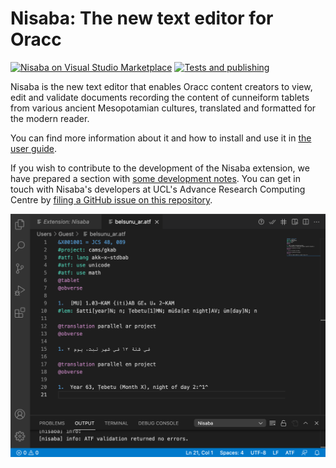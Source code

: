 # Nisaba: The new text editor for Oracc

[![Nisaba on Visual Studio Marketplace](https://vsmarketplacebadge.apphb.com/version/UCLResearchSoftwareDevelopmentGroup.nisaba.svg)](https://marketplace.visualstudio.com/items?itemName=UCLResearchSoftwareDevelopmentGroup.nisaba)
[![Tests and publishing](https://github.com/oracc/nisaba/actions/workflows/ci.yml/badge.svg?branch=main)](https://github.com/oracc/nisaba/actions/workflows/ci.yml)

Nisaba is the new text editor that enables Oracc content creators to view, edit and validate documents recording the content of cunneiform tablets from
various ancient Mesopotamian cultures, translated and formatted for the modern reader.

You can find more information about it and how to install and use it in [the user guide](./docs/user_guide.md).

If you wish to contribute to the development of the Nisaba extension, we have prepared a section with [some development notes](./docs/development.md). You can get in touch with Nisaba's developers at UCL's Advance Research Computing Centre by [filing a GitHub issue on this repository](https://github.com/oracc/nisaba/issues/new).

<img src="./media/nisaba_ar_en_belsunu.png" align="center">

